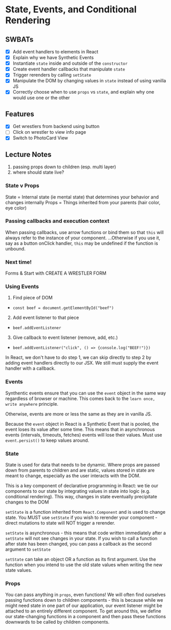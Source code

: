State, Events, and Conditional Rendering
==============

## SWBATs
- [X] Add event handlers to elements in React
- [X] Explain why we have Synthetic Events
- [X] Instantiate `state` inside and outside of the `constructor`
- [X] Create event handler callbacks that manipulate `state`
- [X] Trigger rerenders by calling `setState`
- [X] Manipulate the DOM by changing values in `state` instead of using vanilla JS
- [X] Correctly choose when to use `props` vs `state`, and explain why one would use one or the other

## Features
- [X] Get wrestlers from backend using button
- [ ] Click on wrestler to view info page
- [X] Switch to PhotoCard View

## Lecture Notes

1. passing props down to children (esp. multi layer)
2. where should state live? 


### State v Props
State = Internal state (ie mental state) that determines your behavior and changes internally
Props = Things inherited from your parents (hair color, eye color)


### Passing callbacks and execution context 
When passing callbacks, use arrow functions or bind them so that `this` will always refer to the instance of your component.
...Otherwise if you use it, say as a button onClick handler, `this` may be undefined if the function is unbound.

### Next time! 
Forms & Start with CREATE A WRESTLER FORM



### Using Events
1. Find piece of DOM 
  - `const beef = document.getElementById("beef")`
2. Add event listener to that piece 
  - `beef.addEventListener`
3. Give callback to event listener (remove, add, etc.)
  - `beef.addEventListener("click", () => {console.log("BEEF!")})`

In React, we don't have to do step 1, we can skip directly to step 2 by adding event handlers directly to our JSX. We still must supply the event handler with a callback.


### Events
Synthentic events ensure that you can use the `event` object in the same way regardless of browser or machine. This comes back to the `learn once, write anywhere` principle.

Otherwise, events are more or less the same as they are in vanilla JS.

Because the `event` object in React is a Synthetic Event that is pooled, the event loses its value after some time. This means that in asynchronous events (intervals, timeouts, fetches) events will lose their values. Must use `event.persist()` to keep values around.

### State
State is used for data that needs to be dynamic. Where props are passed down from parents to children and are static, values stored in state are meant to change, especially as the user interacts with the DOM. 

This is a key component of declarative programming in React: we tie our components to our state by integrating values in state into logic (e.g. conditional rendering). This way, changes in state eventually precipitate changes to the DOM

`setState` is a function inherited from `React.Component` and is used to change state. You MUST use `setState` if you wish to rerender your component - direct mutations to state will NOT trigger a rerender.

`setState` is asynchronous - this means that code written immediately after a `setState` will not see changes in your state. If you wish to call a function after state has been changed, you can pass a callback as the second argument to `setState`

`setState` can take an object OR a function as its first argument. Use the function when you intend to use the old state values when writing the new state values.

### Props

You can pass anything in `props`, even functions! We will often find ourselves passing functions down to children components - this is because while we might need state in one part of our application, our event listener might be attached to an entirely different component. To get around this, we define our state-changing functions in a component and then pass these functions downwards to be called by children components.